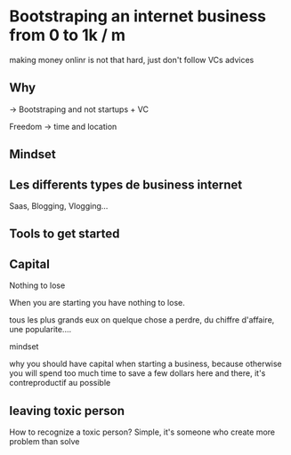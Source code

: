 # Bootstraping an internet business from 0 to 1k / m
making money onlinr is not that hard, just don't follow VCs advices

## Why

-> Bootstraping and not startups + VC

Freedom -> time and location

## Mindset

## Les differents types de business internet

Saas, Blogging, Vlogging...


## Tools to get started


## Capital




Nothing to lose

When you are starting you have nothing to lose.

tous les plus grands eux on quelque chose a perdre, du chiffre d'affaire, une popularite....


mindset


why you should have capital when starting a business, because otherwise you will spend too much time to save a few dollars here and there, it's contreproductif au possible

## leaving toxic person

How to recognize a toxic person? Simple, it's someone who create more problem than solve
